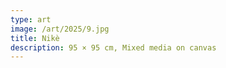 ```yaml
---
type: art
image: /art/2025/9.jpg
title: Nikè
description: 95 × 95 cm, Mixed media on canvas
---
```

